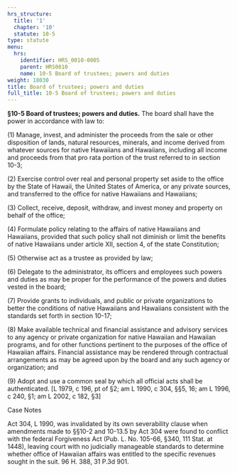 ```yaml
---
hrs_structure:
  title: '1'
  chapter: '10'
  statute: 10-5
type: statute
menu:
  hrs:
    identifier: HRS_0010-0005
    parent: HRS0010
    name: 10-5 Board of trustees; powers and duties
weight: 18030
title: Board of trustees; powers and duties
full_title: 10-5 Board of trustees; powers and duties
---
```

**§10-5 Board of trustees; powers and duties.** The board shall have the power in accordance with law to:

(1) Manage, invest, and administer the proceeds from the sale or other disposition of lands, natural resources, minerals, and income derived from whatever sources for native Hawaiians and Hawaiians, including all income and proceeds from that pro rata portion of the trust referred to in section 10-3;

(2) Exercise control over real and personal property set aside to the office by the State of Hawaii, the United States of America, or any private sources, and transferred to the office for native Hawaiians and Hawaiians;

(3) Collect, receive, deposit, withdraw, and invest money and property on behalf of the office;

(4) Formulate policy relating to the affairs of native Hawaiians and Hawaiians, provided that such policy shall not diminish or limit the benefits of native Hawaiians under article XII, section 4, of the state Constitution;

(5) Otherwise act as a trustee as provided by law;

(6) Delegate to the administrator, its officers and employees such powers and duties as may be proper for the performance of the powers and duties vested in the board;

(7) Provide grants to individuals, and public or private organizations to better the conditions of native Hawaiians and Hawaiians consistent with the standards set forth in section 10-17;

(8) Make available technical and financial assistance and advisory services to any agency or private organization for native Hawaiian and Hawaiian programs, and for other functions pertinent to the purposes of the office of Hawaiian affairs. Financial assistance may be rendered through contractual arrangements as may be agreed upon by the board and any such agency or organization; and

(9) Adopt and use a common seal by which all official acts shall be authenticated. [L 1979, c 196, pt of §2; am L 1990, c 304, §§5, 16; am L 1996, c 240, §1; am L 2002, c 182, §3]

Case Notes

Act 304, L 1990, was invalidated by its own severability clause when amendments made to §§10-2 and 10-13.5 by Act 304 were found to conflict with the federal Forgiveness Act (Pub. L. No. 105-66, §340, 111 Stat. at 1448), leaving court with no judicially manageable standards to determine whether office of Hawaiian affairs was entitled to the specific revenues sought in the suit. 96 H. 388, 31 P.3d 901.